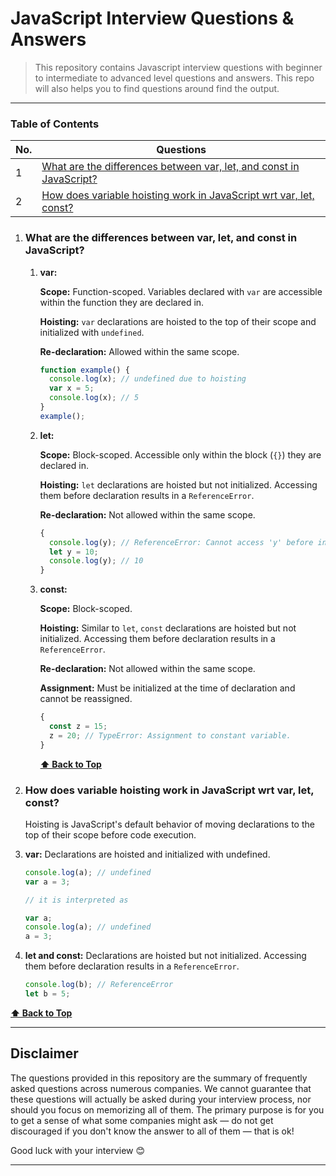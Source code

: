 # JavaScript Interview Questions & Answers

> This repository contains Javascript interview questions with beginner to intermediate to advanced level questions and answers. This repo will also helps you to find questions around find the output.

---

### Table of Contents

<!-- TOC_START -->
| No. | Questions |
| --- | --------- |
| 1 | [What are the differences between var, let, and const in JavaScript?](#what-are-the-differences-between-var-let-and-const-in-javaScript) |
| 2 | [How does variable hoisting work in JavaScript wrt var, let, const?](#how-does-variable-hoisting-work-in-javaScript-wrt-var-let-const) |
<!-- TOC_END -->

<!-- QUESTIONS_START -->
1. ### What are the differences between var, let, and const in JavaScript?

   1. **var:**

      **Scope:** Function-scoped. Variables declared with `var` are accessible within the function they are declared in.

      **Hoisting:** `var` declarations are hoisted to the top of their scope and initialized with `undefined`.

      **Re-declaration:** Allowed within the same scope.

      ```javascript
      function example() {
        console.log(x); // undefined due to hoisting
        var x = 5;
        console.log(x); // 5
      }
      example();
      ```

   2. **let:**

      **Scope:** Block-scoped. Accessible only within the block (`{}`) they are declared in.

      **Hoisting:** `let` declarations are hoisted but not initialized. Accessing them before declaration results in a `ReferenceError`.

      **Re-declaration:** Not allowed within the same scope.

      ```javascript
      {
        console.log(y); // ReferenceError: Cannot access 'y' before initialization
        let y = 10;
        console.log(y); // 10
      }
      ```

   3. **const:**

      **Scope:** Block-scoped.

      **Hoisting:** Similar to `let`, `const` declarations are hoisted but not initialized. Accessing them before declaration results in a `ReferenceError`.

      **Re-declaration:** Not allowed within the same scope.

      **Assignment:** Must be initialized at the time of declaration and cannot be reassigned.

      ```javascript
      {
        const z = 15;
        z = 20; // TypeError: Assignment to constant variable.
      }
      ```

      **[⬆ Back to Top](#table-of-contents)**

2. ### How does variable hoisting work in JavaScript wrt var, let, const?

    Hoisting is JavaScript's default behavior of moving declarations to the top of their scope before code execution.

  1. **var:** Declarations are hoisted and initialized with undefined.
   
      ```javascript
      console.log(a); // undefined
      var a = 3;

      // it is interpreted as

      var a;
      console.log(a); // undefined
      a = 3;
      ```
  2. **let and const:**  Declarations are hoisted but not initialized. Accessing them before declaration results in a `ReferenceError`.

      ```javascript
      console.log(b); // ReferenceError
      let b = 5;
      ```

   **[⬆ Back to Top](#table-of-contents)**

---
 
## Disclaimer

The questions provided in this repository are the summary of frequently asked questions across numerous companies. We cannot guarantee that these questions will actually be asked during your interview process, nor should you focus on memorizing all of them. The primary purpose is for you to get a sense of what some companies might ask — do not get discouraged if you don't know the answer to all of them ⁠— that is ok!

Good luck with your interview 😊

---
